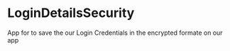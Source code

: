 # LoginDetailsSecurity
App for to save the our Login Credentials in the encrypted formate on our app
